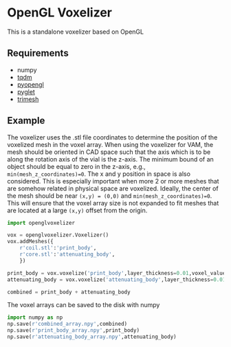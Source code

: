 # OpenGL Voxelizer

This is a standalone voxelizer based on OpenGL

## Requirements
- numpy
- [tqdm](https://anaconda.org/conda-forge/tqdm)
- [pyopengl](https://anaconda.org/anaconda/pyopengl)
- [pyglet](https://anaconda.org/conda-forge/pyglet)
- [trimesh](https://anaconda.org/conda-forge/trimesh)


## Example

The voxelizer uses the .stl file coordinates to determine the position of the voxelized mesh in the voxel array. When using the voxelizer for VAM, the mesh should be oriented in CAD space such that the axis which is to be along the rotation axis of the vial is the z-axis.
The minimum bound of an object should be equal to zero in the z-axis, e.g., `min(mesh_z_coordinates)=0`. 
The x and y position in space is also considered. This is especially important when more 2 or more meshes that are somehow related in physical space are voxelized. 
Ideally, the center of the mesh should be near `(x,y) = (0,0)` and `min(mesh_z_coordinates)=0`. This will ensure that the voxel array size is not expanded to fit meshes that are located at a large `(x,y)` offset from the origin.
``` python
import openglvoxelizer

vox = openglvoxelizer.Voxelizer()
vox.addMeshes({
    r'coil.stl':'print_body',
    r'core.stl':'attenuating_body',
    })

print_body = vox.voxelize('print_body',layer_thickness=0.01,voxel_value=1)
attenuating_body = vox.voxelize('attenuating_body',layer_thickness=0.01,voxel_value=2)

combined = print_body + attenuating_body
```

The voxel arrays can be saved to the disk with numpy
``` python
import numpy as np
np.save(r'combined_array.npy',combined)
np.save(r'print_body_array.npy',print_body)
np.save(r'attenuating_body_array.npy',attenuating_body)
```
